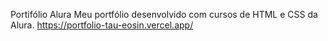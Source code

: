 Portifólio Alura
Meu portfólio desenvolvido com cursos de HTML e CSS da Alura.
https://portfolio-tau-eosin.vercel.app/
